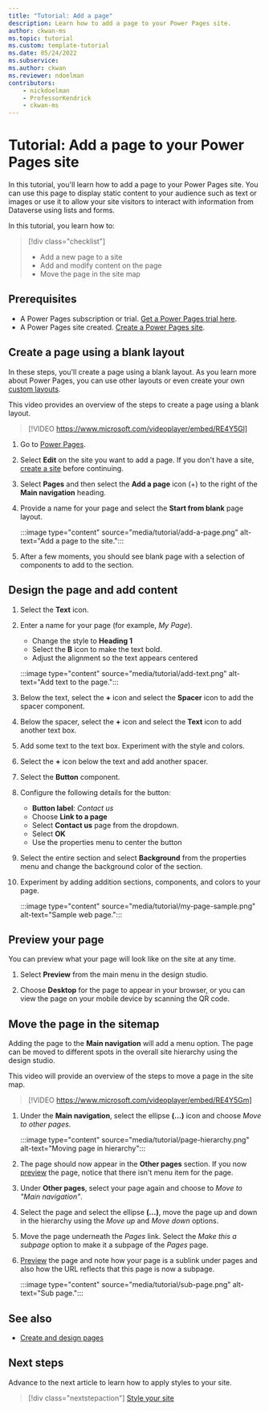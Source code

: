 ```yaml
---
title: "Tutorial: Add a page"
description: Learn how to add a page to your Power Pages site.
author: ckwan-ms
ms.topic: tutorial
ms.custom: template-tutorial
ms.date: 05/24/2022
ms.subservice:
ms.author: ckwan 
ms.reviewer: ndoelman
contributors:
    - nickdoelman
    - ProfessorKendrick
    - ckwan-ms
---
```


# Tutorial: Add a page to your Power Pages site

In this tutorial, you'll learn how to add a page to your Power Pages site. You can use this page to display static content to your audience such as text or images or use it to allow your site visitors to interact with information from Dataverse using lists and forms.

In this tutorial, you learn how to:

> [!div class="checklist"]
> * Add a new page to a site
> * Add and modify content on the page
> * Move the page in the site map

## Prerequisites

- A Power Pages subscription or trial. [Get a Power Pages trial here](trial-signup.md).
- A Power Pages site created. [Create a Power Pages site](create-manage.md).

## Create a page using a blank layout

In these steps, you'll create a page using a blank layout. As you learn more about Power Pages, you can use other layouts or even create your own [custom layouts](../configure/web-templates.md).

This video provides an overview of the steps to create a page using a blank layout.

> [!VIDEO https://www.microsoft.com/videoplayer/embed/RE4Y5Gl]

1. Go to [Power Pages](https://make.powerpages.microsoft.com/).

1. Select **Edit** on the site you want to add a page. If you don't have a site, [create a site](create-manage.md) before continuing.

1. Select **Pages** and then select the **Add a page** icon (+) to the right of the **Main navigation** heading.

1. Provide a name for your page and select the **Start from blank** page layout.

   :::image type="content" source="media/tutorial/add-a-page.png" alt-text="Add a page to the site.":::

1. After a few moments, you should see blank page with a selection of components to add to the section. 

## Design the page and add content

1. Select the **Text** icon.

1. Enter a name for your page (for example, *My Page*).
    - Change the style to **Heading 1**
    - Select the **B** icon to make the text bold.
    - Adjust the alignment so the text appears centered

    :::image type="content" source="media/tutorial/add-text.png" alt-text="Add text to the page.":::

1. Below the text, select the **+** icon and select the **Spacer** icon to add the spacer component.

1. Below the spacer, select the **+** icon and select the **Text** icon to add another text box.

1. Add some text to the text box. Experiment with the style and colors.

1. Select the **+** icon below the text and add another spacer.

1. Select the **Button** component.

1. Configure the following details for the button:

    - **Button label**: *Contact us*
    - Choose **Link to a page**
    - Select **Contact us** page from the dropdown.
    - Select **OK**
    - Use the properties menu to center the button

1. Select the entire section and select **Background** from the properties menu and change the background color of the section.

1. Experiment by adding addition sections, components, and colors to your page.

    :::image type="content" source="media/tutorial/my-page-sample.png" alt-text="Sample web page.":::

## Preview your page

You can preview what your page will look like on the site at any time.

1. Select **Preview** from the main menu in the design studio.

1. Choose **Desktop** for the page to appear in your browser, or you can view the page on your mobile device by scanning the QR code.

## Move the page in the sitemap

Adding the page to the **Main navigation** will add a menu option. The page can be moved to different spots in the overall site hierarchy using the design studio.

This video will provide an overview of the steps to move a page in the site map.

> [!VIDEO https://www.microsoft.com/videoplayer/embed/RE4Y5Gm]

1. Under the **Main navigation**, select the ellipse **(...)** icon and choose *Move to other pages*.

    :::image type="content" source="media/tutorial/page-hierarchy.png" alt-text="Moving page in hierarchy":::

1. The page should now appear in the **Other pages** section. If you now [preview](#preview-your-page) the page, notice that there isn't menu item for the page.

1. Under **Other pages**, select your page again and choose to *Move to "Main navigation"*.

1. Select the page and select the ellipse **(...)**, move the page up and down in the hierarchy using the *Move up* and *Move down* options.

1. Move the page underneath the *Pages* link. Select the *Make this a subpage* option to make it a subpage of the *Pages* page.

1. [Preview](#preview-your-page) the page and note how your page is a sublink under pages and also how the URL reflects that this page is now a subpage.

    :::image type="content" source="media/tutorial/sub-page.png" alt-text="Sub page.":::

## See also

- [Create and design pages](first-page.md)

## Next steps

Advance to the next article to learn how to apply styles to your site.
> [!div class="nextstepaction"]
> [Style your site](tutorial-style-site.md)
